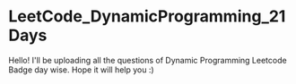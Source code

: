 # LeetCode_DynamicProgramming_21Days

Hello!
I'll be uploading all the questions of Dynamic Programming Leetcode Badge day wise. Hope it will help you :)
